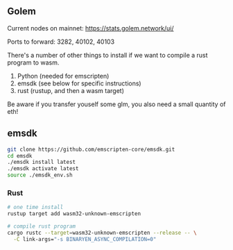 ## Golem

Current nodes on mainnet: https://stats.golem.network/ui/

Ports to forward: 3282, 40102, 40103

There's a number of other things to install if we want to compile a rust program to wasm.

1. Python (needed for emscripten)
2. emsdk (see below for specific instructions)
3. rust (rustup, and then a wasm target)

Be aware if you transfer youself some glm, you also need a small quantity of eth!

## emsdk

```bash
git clone https://github.com/emscripten-core/emsdk.git
cd emsdk
./emsdk install latest
./emsdk activate latest
source ./emsdk_env.sh
```

### Rust

```bash
# one time install
rustup target add wasm32-unknown-emscripten

# compile rust program
cargo rustc --target=wasm32-unknown-emscripten --release -- \
  -C link-args="-s BINARYEN_ASYNC_COMPILATION=0"
```
